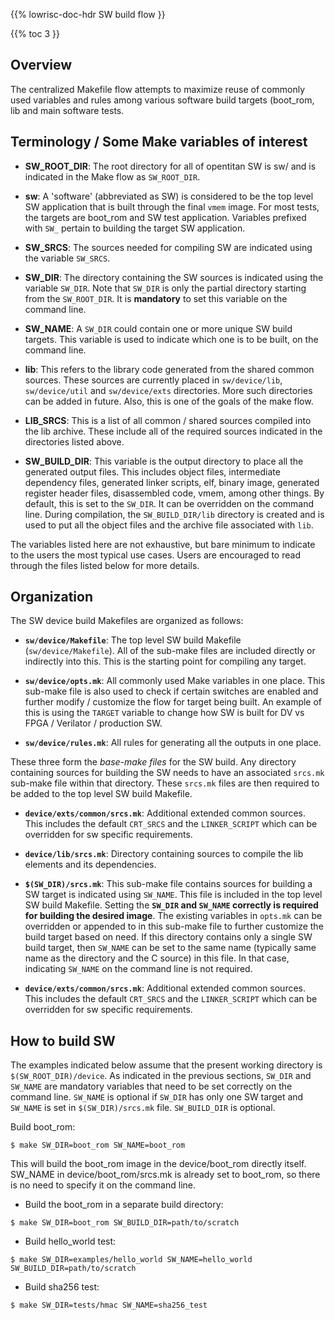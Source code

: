 {{% lowrisc-doc-hdr SW build flow }}

{{% toc 3 }}

## Overview
The centralized Makefile flow attempts to maximize reuse of commonly used
variables and rules among various software build targets (boot_rom, lib and
main software tests.

## Terminology / Some Make variables of interest
- **SW_ROOT_DIR**: The root directory for all of opentitan SW is sw/ and is
  indicated in the Make flow as `SW_ROOT_DIR`.

- **sw**: A 'software' (abbreviated as SW) is considered to be the top level
  SW application that is built through the final `vmem` image. For most tests, the
  targets are boot_rom and SW test application. Variables prefixed with `SW_`
  pertain to building the target SW application.

- **SW_SRCS**: The sources needed for compiling SW are indicated using the
  variable `SW_SRCS`.

- **SW_DIR**: The directory containing the SW sources is indicated using the
  variable `SW_DIR`. Note that `SW_DIR` is only the partial directory starting
  from the `SW_ROOT_DIR`. It is **mandatory** to set this variable on the command
  line.

- **SW_NAME**: A `SW_DIR` could contain one or more unique SW build targets.
  This variable is used to indicate which one is to be built, on the command
  line.

- **lib**: This refers to the library code generated from the shared common
  sources. These sources are currently placed in `sw/device/lib`, `sw/device/util` and
  `sw/device/exts` directories. More such directories can be added in future.
  Also, this is one of the goals of the make flow.

- **LIB_SRCS**: This is a list of all common / shared sources compiled into the
  lib archive. These include all of the required sources indicated in the
  directories listed above.

- **SW_BUILD_DIR**: This variable is the output directory to place all the
  generated output files. This includes object files, intermediate dependency
  files, generated linker scripts, elf, binary image, generated register header
  files, disassembled code, vmem, among other things. By default, this is set to
  the `SW_DIR`. It can be overridden on the command line. During compilation, the
  `SW_BUILD_DIR/lib` directory is created and is used to put all the object files
  and the archive file associated with `lib`.

The variables listed here are not exhaustive, but bare minimum to indicate to
the users the most typical use cases. Users are encouraged to read through
the files listed below for more details.

## Organization
The SW device build Makefiles are organized as follows:

- **`sw/device/Makefile`**: The top level SW build Makefile (`sw/device/Makefile`). All of the
  sub-make files are included directly or indirectly into this. This is the
  starting point for compiling any target.

- **`sw/device/opts.mk`**: All commonly used Make variables in one place. This sub-make
  file is also used to check if certain switches are enabled and further modify /
  customize the flow for target being built. An example of this is using the `TARGET`
  variable to change how SW is built for DV vs FPGA / Verilator / production SW.

- **`sw/device/rules.mk`**: All rules for generating all the outputs in one place.

These three form the *base-make files* for the SW build. Any directory containing
sources for building the SW needs to have an associated `srcs.mk` sub-make file
within that directory. These `srcs.mk` files are then required to be added to the
top level SW build Makefile.

- **`device/exts/common/srcs.mk`**: Additional extended common sources. This includes
    the default `CRT_SRCS` and the `LINKER_SCRIPT` which can be overridden for
    sw specific requirements.

- **`device/lib/srcs.mk`**: Directory containing sources to compile the lib elements and
  its dependencies.

- **`$(SW_DIR)/srcs.mk`**: This sub-make file contains sources for building a SW
  target is indicated using `SW_NAME`. This file is included in the top level
  SW build Makefile. Setting the **`SW_DIR` and `SW_NAME` correctly is
  required for building the desired image**. The existing variables in
  `opts.mk` can be overridden or appended to in this sub-make file to further
  customize the build target based on need. If this directory contains only a
  single SW build target, then `SW_NAME` can be set to the same name (typically
  same name as the directory and the C source) in this file. In that case, indicating
  `SW_NAME` on the command line is not required.

- **`device/exts/common/srcs.mk`**: Additional extended common sources. This includes
    the default `CRT_SRCS` and the `LINKER_SCRIPT` which can be overridden for
    sw specific requirements.

## How to build SW
The examples indicated below assume that the present working directory is
`$(SW_ROOT_DIR)/device`. As indicated in the previous sections, `SW_DIR` and `SW_NAME` are
mandatory variables that need to be set correctly on the command line. `SW_NAME`
is optional if `SW_DIR` has only one SW target and `SW_NAME` is set in
`$(SW_DIR)/srcs.mk` file. `SW_BUILD_DIR` is optional.

Build boot_rom:
```console
$ make SW_DIR=boot_rom SW_NAME=boot_rom
```

This will build the boot_rom image in the device/boot_rom directly itself. SW_NAME in
device/boot_rom/srcs.mk is already set to boot_rom, so there is no need to specify it
on the command line.

- Build the boot_rom in a separate build directory:
```console
$ make SW_DIR=boot_rom SW_BUILD_DIR=path/to/scratch
```

- Build hello_world test:
```console
$ make SW_DIR=examples/hello_world SW_NAME=hello_world SW_BUILD_DIR=path/to/scratch
```

- Build sha256 test:
```console
$ make SW_DIR=tests/hmac SW_NAME=sha256_test
```
